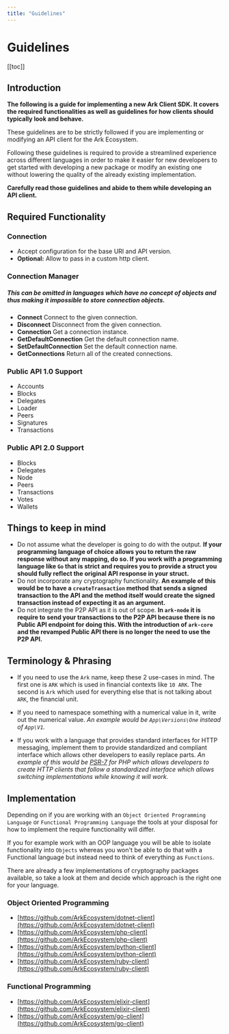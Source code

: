 ```yaml
---
title: "Guidelines"
---
```


# Guidelines

[[toc]]

## Introduction

**The following is a guide for implementing a new Ark Client SDK. It covers the required functionalities as well as guidelines for how clients should typically look and behave.**

These guidelines are to be strictly followed if you are implementing or modifying an API client for the Ark Ecosystem.

Following these guidelines is required to provide a streamlined experience across different languages in order to make it easier for new developers to get started with developing a new package or modify an existing one without lowering the quality of the already existing implementation.

**Carefully read those guidelines and abide to them while developing an API client.**

## Required Functionality

### Connection
- Accept configuration for the base URI and API version.
- **Optional:** Allow to pass in a custom http client.

### Connection Manager
##### This can be omitted in languages which have no concept of objects and thus making it impossible to store connection objects.
- **Connect** Connect to the given connection.
- **Disconnect** Disconnect from the given connection.
- **Connection** Get a connection instance.
- **GetDefaultConnection** Get the default connection name.
- **SetDefaultConnection** Set the default connection name.
- **GetConnections** Return all of the created connections.

### Public API 1.0 Support
- Accounts
- Blocks
- Delegates
- Loader
- Peers
- Signatures
- Transactions

### Public API 2.0 Support
- Blocks
- Delegates
- Node
- Peers
- Transactions
- Votes
- Wallets

## Things to keep in mind

- Do not assume what the developer is going to do with the output. **If your programming language of choice allows you to return the raw response without any mapping, do so. If you work with a programming language like `Go` that is strict and requires you to provide a struct you should fully reflect the original API response in your struct.**
- Do not incorporate any cryptography functionality. **An example of this would be to have a  `createTransaction` method that sends a signed transaction to the API and the method itself would create the signed transaction instead of expecting it as an argument.**
- Do not integrate the P2P API as it is out of scope. **In `ark-node` it is require to send your transactions to the P2P API because there is no Public API endpoint for doing this. With the introduction of `ark-core` and the revamped Public API there is no longer the need to use the P2P API.**

## Terminology & Phrasing

- If you need to use the `Ark` name, keep these 2 use-cases in mind. The first one is `ARK` which is used in financial contexts like `10 ARK`. The second is `Ark` which used for everything else that is not talking about `ARK`, the financial unit.

- If you need to namespace something with a numerical value in it, write out the numerical value. _An example would be `App\Versions\One` instead of `App\V1`._

- If you work with a language that provides standard interfaces for HTTP messaging, implement them to provide standardized and compliant interface which allows other developers to easily replace parts. _An example of this would be [PSR-7](https://www.php-fig.org/psr/psr-7/) for PHP which allows developers to create HTTP clients that follow a standardized interface which allows switching implementations while knowing it will work._

## Implementation

Depending on if you are working with an `Object Oriented Programming Language` or `Functional Programming Language`  the tools at your disposal for how to implement the require functionality will differ.

If you for example work with an OOP language you will be able to isolate functionality into `Objects` whereas you won't be able to do that with a Functional language but instead need to think of everything as `Functions`.

There are already a few implementations of cryptography packages available, so take a look at them and decide which approach is the right one for your language.

### Object Oriented Programming
- [https://github.com/ArkEcosystem/dotnet-client](https://github.com/ArkEcosystem/dotnet-client)
- [https://github.com/ArkEcosystem/php-client](https://github.com/ArkEcosystem/php-client)
- [https://github.com/ArkEcosystem/python-client](https://github.com/ArkEcosystem/python-client)
- [https://github.com/ArkEcosystem/ruby-client](https://github.com/ArkEcosystem/ruby-client)

### Functional Programming
- [https://github.com/ArkEcosystem/elixir-client](https://github.com/ArkEcosystem/elixir-client)
- [https://github.com/ArkEcosystem/go-client](https://github.com/ArkEcosystem/go-client)
